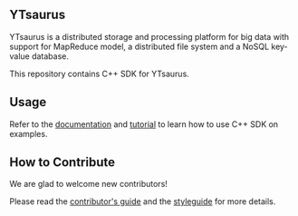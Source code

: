 ## YTsaurus

YTsaurus is a distributed storage and processing platform for big data with support for MapReduce model, a distributed file system and a NoSQL key-value database.

This repository contains C++ SDK for YTsaurus.

## Usage

Refer to the [documentation](https://ytsaurus.tech/docs/en/api/cpp/description) and [tutorial](yt/cpp/mapreduce/examples/tutorial) to learn how to use C++ SDK on examples.

## How to Contribute

We are glad to welcome new contributors!



Please read the [contributor's guide](CONTRIBUTING.md) and the [styleguide](yt/styleguide/styleguide.md) for more details.
